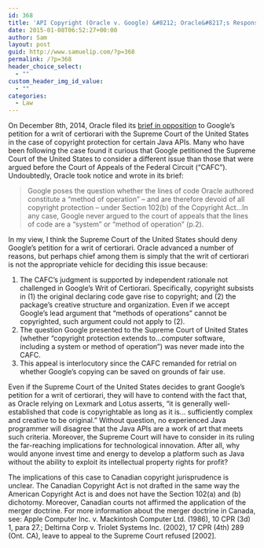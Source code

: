 ```yaml
---
id: 368
title: 'API Copyright (Oracle v. Google) &#8212; Oracle&#8217;s Response to Google&#8217;s Petition for a Writ of Certiorari'
date: 2015-01-08T06:52:27+00:00
author: Sam
layout: post
guid: http://www.samuelip.com/?p=368
permalink: /?p=368
header_choice_select:
  - ""
custom_header_img_id_value:
  - ""
categories:
  - Law
---
```

On December 8th, 2014, Oracle filed its [brief in opposition](https://www.eff.org/document/oracles-brief-opposition-petition-writ-certiori) to Google’s petition for a writ of certiorari with the Supreme Court of the United States in the case of copyright protection for certain Java APIs. Many who have been following the case found it curious that Google petitioned the Supreme Court of the United States to consider a different issue than those that were argued before the Court of Appeals of the Federal Circuit (&#8220;CAFC&#8221;). Undoubtedly, Oracle took notice and wrote in its brief:

> Google poses the question whether the lines of code Oracle authored constitute a &#8220;method of operation&#8221; – and are therefore devoid of all copyright protection – under Section 102(b) of the Copyright Act…In any case, Google never argued to the court of appeals that the lines of code are a &#8220;system&#8221; or &#8220;method of operation&#8221; (p.2).

In my view, I think the Supreme Court of the United States should deny Google&#8217;s petition for a writ of certiorari. Oracle advanced a number of reasons, but perhaps chief among them is simply that the writ of certiorari is not the appropriate vehicle for deciding this issue because:

  1. The CAFC’s judgment is supported by independent rationale not challenged in Google’s Writ of Certiorari. Specifically, copyright subsists in (1) the original declaring code gave rise to copyright; and (2) the package’s creative structure and organization. Even if we accept Google’s lead argument that &#8220;methods of operations&#8221; cannot be copyrighted, such argument could not apply to (2).
  2. The question Google presented to the Supreme Court of United States (whether &#8220;copyright protection extends to…computer software, including a system or method of operation&#8221;) was never made into the CAFC.
  3. This appeal is interlocutory since the CAFC remanded for retrial on whether Google’s copying can be saved on grounds of fair use.

Even if the Supreme Court of the United States decides to grant Google&#8217;s petition for a writ of certiorari, they will have to contend with the fact that, as Oracle relying on Lexmark and Lotus asserts, &#8220;it is generally well-established that code is copyrightable as long as it is&#8230; sufficiently complex and creative to be original.&#8221; Without question, no experienced Java programmer will disagree that the Java APIs are a work of art that meets such criteria. Moreover, the Supreme Court will have to consider in its ruling the far-reaching implications for technological innovation. After all, why would anyone invest time and energy to develop a platform such as Java without the ability to exploit its intellectual property rights for profit?

The implications of this case to Canadian copyright jurisprudence is unclear. The Canadian Copyright Act is not drafted in the same way the American Copyright Act is and does not have the Section 102(a) and (b) dichotomy. Moreover, Canadian courts not affirmed the application of the merger doctrine. For more information about the merger doctrine in Canada, see: Apple Computer Inc. v. Mackintosh Computer Ltd. (1986), 10 CPR (3d) 1, para 27.; Deltirna Corp v. Triolet Systems Inc. (2002), 17 CPR (4th) 289 (Ont. CA), leave to appeal to the Supreme Court refused [2002].